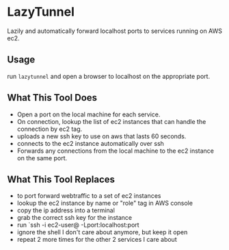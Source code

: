 LazyTunnel
==========

Lazily and automatically forward localhost ports to services running on AWS ec2.

Usage
-----
run `lazytunnel`  and open a browser to localhost on the appropriate port.

What This Tool Does
-------------------
* Open a port on the local machine for each service.
* On connection, lookup the list of ec2 instances that can handle the connection by ec2 tag.
* uploads a new ssh key to use on aws that lasts 60 seconds.
* connects to the ec2 instance automatically over ssh
* Forwards any connections from the local machine to the ec2 instance on the same port.

What This Tool Replaces
-----------------------
* to port forward webtraffic to a set of ec2 instances
* lookup the ec2 instance by name or "role" tag  in AWS console
* copy the ip address into a terminal
* grab the correct ssh key for the instance
* run `ssh -i <keypath> ec2-user@<ip address> -Lport:localhost:port
* ignore the shell I don't care about anymore, but keep it open
* repeat 2 more times for the other 2 services I care about


